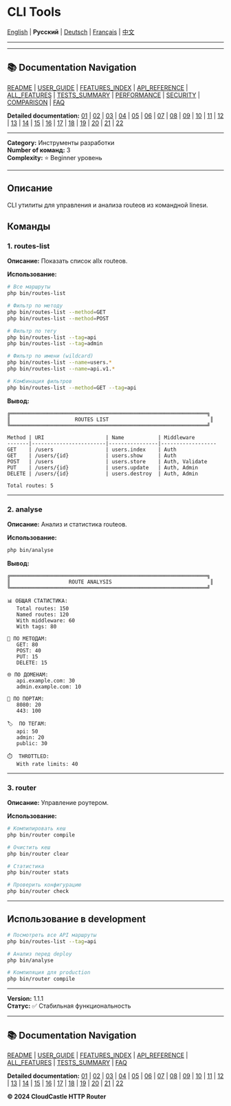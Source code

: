 # CLI Tools

[English](../../en/features/22_CLI_TOOLS.md) | **Русский** | [Deutsch](../../de/features/22_CLI_TOOLS.md) | [Français](../../fr/features/22_CLI_TOOLS.md) | [中文](../../zh/features/22_CLI_TOOLS.md)

---







---

## 📚 Documentation Navigation

[README](../../README.md) | [USER_GUIDE](../USER_GUIDE.md) | [FEATURES_INDEX](../FEATURES_INDEX.md) | [API_REFERENCE](../API_REFERENCE.md) | [ALL_FEATURES](../ALL_FEATURES.md) | [TESTS_SUMMARY](../TESTS_SUMMARY.md) | [PERFORMANCE](../PERFORMANCE_ANALYSIS.md) | [SECURITY](../SECURITY_REPORT.md) | [COMPARISON](../COMPARISON.md) | [FAQ](../FAQ.md)

**Detailed documentation:** [01](01_BASIC_ROUTING.md) | [02](02_ROUTE_PARAMETERS.md) | [03](03_ROUTE_GROUPS.md) | [04](04_RATE_LIMITING.md) | [05](05_IP_FILTERING.md) | [06](06_MIDDLEWARE.md) | [07](07_NAMED_ROUTES.md) | [08](08_TAGS.md) | [09](09_HELPER_FUNCTIONS.md) | [10](10_ROUTE_SHORTCUTS.md) | [11](11_ROUTE_MACROS.md) | [12](12_URL_GENERATION.md) | [13](13_EXPRESSION_LANGUAGE.md) | [14](14_CACHING.md) | [15](15_PLUGINS.md) | [16](16_LOADERS.md) | [17](17_PSR_SUPPORT.md) | [18](18_ACTION_RESOLVER.md) | [19](19_STATISTICS.md) | [20](20_SECURITY.md) | [21](21_EXCEPTIONS.md) | [22](22_CLI_TOOLS.md)

---


**Category:** Инструменты разработки  
**Number of команд:** 3  
**Complexity:** ⭐ Beginner уровень

---

## Описание

CLI утилиты для управления и анализа routeов из командной linesи.

## Команды

### 1. routes-list

**Описание:** Показать список allх routeов.

**Использование:**

```bash
# Все маршруты
php bin/routes-list

# Фильтр по методу
php bin/routes-list --method=GET
php bin/routes-list --method=POST

# Фильтр по тегу
php bin/routes-list --tag=api
php bin/routes-list --tag=admin

# Фильтр по имени (wildcard)
php bin/routes-list --name=users.*
php bin/routes-list --name=api.v1.*

# Комбинация фильтров
php bin/routes-list --method=GET --tag=api
```

**Вывод:**

```
╔════════════════════════════════════════════════════════════════╗
║                     ROUTES LIST                                 ║
╚════════════════════════════════════════════════════════════════╝

Method | URI                    | Name           | Middleware
-------|------------------------|----------------|------------------
GET    | /users                 | users.index    | Auth
GET    | /users/{id}            | users.show     | Auth
POST   | /users                 | users.store    | Auth, Validate
PUT    | /users/{id}            | users.update   | Auth, Admin
DELETE | /users/{id}            | users.destroy  | Auth, Admin

Total routes: 5
```

---

### 2. analyse

**Описание:** Анализ и статистика routeов.

**Использование:**

```bash
php bin/analyse
```

**Вывод:**

```
╔════════════════════════════════════════════════════════════════╗
║                   ROUTE ANALYSIS                                ║
╚════════════════════════════════════════════════════════════════╝

📊 ОБЩАЯ СТАТИСТИКА:
   Total routes: 150
   Named routes: 120
   With middleware: 60
   With tags: 80

📍 ПО МЕТОДАМ:
   GET: 80
   POST: 40
   PUT: 15
   DELETE: 15

🌐 ПО ДОМЕНАМ:
   api.example.com: 30
   admin.example.com: 10

🔌 ПО ПОРТАМ:
   8080: 20
   443: 100

🏷️  ПО ТЕГАМ:
   api: 50
   admin: 20
   public: 30

⏱️  THROTTLED:
   With rate limits: 40
```

---

### 3. router

**Описание:** Управление роутером.

**Использование:**

```bash
# Компилировать кеш
php bin/router compile

# Очистить кеш
php bin/router clear

# Статистика
php bin/router stats

# Проверить конфигурацию
php bin/router check
```

---

## Использование в development

```bash
# Посмотреть все API маршруты
php bin/routes-list --tag=api

# Анализ перед deploy
php bin/analyse

# Компиляция для production
php bin/router compile
```

---

**Version:** 1.1.1  
**Статус:** ✅ Стабильная функциональность


---

## 📚 Documentation Navigation

[README](../../README.md) | [USER_GUIDE](../USER_GUIDE.md) | [FEATURES_INDEX](../FEATURES_INDEX.md) | [API_REFERENCE](../API_REFERENCE.md) | [ALL_FEATURES](../ALL_FEATURES.md) | [TESTS_SUMMARY](../TESTS_SUMMARY.md) | [FAQ](../FAQ.md)

**Detailed documentation:** [01](01_BASIC_ROUTING.md) | [02](02_ROUTE_PARAMETERS.md) | [03](03_ROUTE_GROUPS.md) | [04](04_RATE_LIMITING.md) | [05](05_IP_FILTERING.md) | [06](06_MIDDLEWARE.md) | [07](07_NAMED_ROUTES.md) | [08](08_TAGS.md) | [09](09_HELPER_FUNCTIONS.md) | [10](10_ROUTE_SHORTCUTS.md) | [11](11_ROUTE_MACROS.md) | [12](12_URL_GENERATION.md) | [13](13_EXPRESSION_LANGUAGE.md) | [14](14_CACHING.md) | [15](15_PLUGINS.md) | [16](16_LOADERS.md) | [17](17_PSR_SUPPORT.md) | [18](18_ACTION_RESOLVER.md) | [19](19_STATISTICS.md) | [20](20_SECURITY.md) | [21](21_EXCEPTIONS.md) | [22](22_CLI_TOOLS.md)

**© 2024 CloudCastle HTTP Router**
